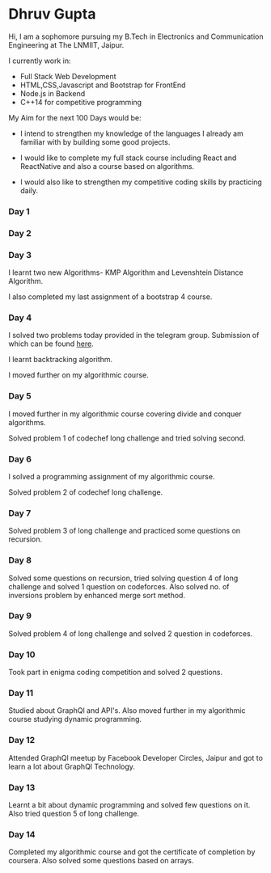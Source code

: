 # Dhruv Gupta

Hi, I am a sophomore pursuing my B.Tech in Electronics and Communication Engineering at The LNMIIT, Jaipur. 

I currently work in: 

* Full Stack Web Development
* HTML,CSS,Javascript and Bootstrap for FrontEnd
* Node.js in Backend
* C++14 for competitive programming

My Aim for the next 100 Days would be:

* I intend to strengthen my knowledge of the languages I already am familiar with by building some good projects.

* I would like to complete my full stack course including React and ReactNative and also a course based on algorithms.

* I would also like to strengthen my competitive coding skills by practicing daily.
### Day 1


### Day 2


### Day 3

I learnt two new Algorithms- KMP Algorithm and Levenshtein Distance Algorithm.

I also completed my last assignment of a bootstrap 4 course.

### Day 4

I solved two problems today provided in the telegram group. Submission of which can be found [here](https://leetcode.com/17uec044/).

I learnt backtracking algorithm.

I moved further on my algorithmic course.

### Day 5

I moved further in my algorithmic course covering divide and conquer algorithms.

Solved problem 1 of codechef long challenge and tried solving second.

### Day 6

I solved a programming assignment of my algorithmic course.

Solved problem 2 of codechef long challenge.

### Day 7

Solved problem 3 of long challenge and practiced some questions on recursion.

### Day 8

Solved some questions on recursion, tried solving question 4 of long challenge and solved 1 question on codeforces.
Also solved no. of inversions problem by enhanced merge sort method. 

### Day 9
Solved problem 4 of long challenge and solved 2 question in codeforces.

### Day 10
Took part in enigma coding competition and solved 2 questions.

### Day 11
Studied about GraphQl and API's.
Also moved further in my algorithmic course studying dynamic programming.

### Day 12
Attended GraphQl meetup by Facebook Developer Circles, Jaipur and got to learn a lot about GraphQl Technology.

### Day 13
Learnt a bit about dynamic programming and solved few questions on it.
Also tried question 5 of long challenge.

### Day 14
Completed my algorithmic course and got the certificate of completion by coursera.
Also solved some questions based on arrays.

